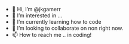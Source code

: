 - 👋 Hi, I’m @jkgamerr
- 👀 I’m interested in ...
- 🌱 I’m currently learning how to code
- 💞️ I’m looking to collaborate on non right now.
- 📫 How to reach me .. in coding!

<!---
jkgamerr/jkgamerr is a ✨ special ✨ repository because its `README.md` (this file) appears on your GitHub profile.
You can click the Preview link to take a look at your changes.
--->

